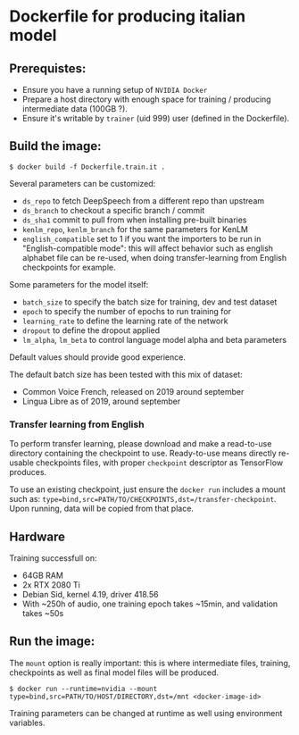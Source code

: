 # Dockerfile for producing italian model

## Prerequistes:

* Ensure you have a running setup of `NVIDIA Docker`
* Prepare a host directory with enough space for training / producing intermediate data (100GB ?).
* Ensure it's writable by `trainer` (uid 999) user (defined in the Dockerfile).

## Build the image:

```
$ docker build -f Dockerfile.train.it .
```

Several parameters can be customized:
 - `ds_repo` to fetch DeepSpeech from a different repo than upstream
 - `ds_branch` to checkout a specific branch / commit
 - `ds_sha1` commit to pull from when installing pre-built binaries
 - `kenlm_repo`, `kenlm_branch` for the same parameters for KenLM
 - `english_compatible` set to 1 if you want the importers to be run in
    "English-compatible mode": this will affect behavior such as english
    alphabet file can be re-used, when doing transfer-learning from English
    checkpoints for example.

Some parameters for the model itself:
 - `batch_size` to specify the batch size for training, dev and test dataset
 - `epoch` to specify the number of epochs to run training for
 - `learning_rate` to define the learning rate of the network
 - `dropout` to define the dropout applied
 - `lm_alpha`, `lm_beta` to control language model alpha and beta parameters

Default values should provide good experience.

The default batch size has been tested with this mix of dataset:
 - Common Voice French, released on 2019 around september
 - Lingua Libre as of 2019, around september

### Transfer learning from English

To perform transfer learning, please download and make a read-to-use directory
containing the checkpoint to use. Ready-to-use means directly re-usable checkpoints
files, with proper `checkpoint` descriptor as TensorFlow produces.

To use an existing checkpoint, just ensure the `docker run` includes a mount such as:
`type=bind,src=PATH/TO/CHECKPOINTS,dst=/transfer-checkpoint`. Upon running, data
will be copied from that place.

## Hardware

Training successfull on:
 - 64GB RAM
 - 2x RTX 2080 Ti
 - Debian Sid, kernel 4.19, driver 418.56
 - With ~250h of audio, one training epoch takes ~15min, and validation takes ~50s

## Run the image:

The `mount` option is really important: this is where intermediate files, training, checkpoints as
well as final model files will be produced.

```
$ docker run --runtime=nvidia --mount type=bind,src=PATH/TO/HOST/DIRECTORY,dst=/mnt <docker-image-id>
```

Training parameters can be changed at runtime as well using environment variables.

